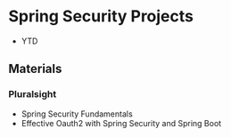 # Spring Security Projects
* YTD

## Materials
### Pluralsight
* Spring Security Fundamentals
* Effective Oauth2 with Spring Security and Spring Boot
